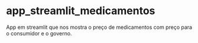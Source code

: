 # app_streamlit_medicamentos
App em streamlit que nos mostra o preço de medicamentos com preço para o consumidor e o governo.
